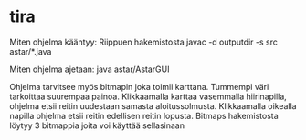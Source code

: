 tira
====
Miten ohjelma kääntyy:
Riippuen hakemistosta
javac -d outputdir -s src astar/*.java 

Miten ohjelma ajetaan:
java astar/AstarGUI

Ohjelma tarvitsee myös bitmapin joka toimii karttana. Tummempi väri tarkoittaa suurempaa painoa.
Klikkaamalla karttaa vasemmalla hiirinapilla, ohjelma etsii reitin uudestaan samasta aloitussolmusta. Klikkaamalla oikealla napilla ohjelma etsii reitin edellisen reitin lopusta.
Bitmaps hakemistosta löytyy 3 bitmappia joita voi käyttää sellasinaan
